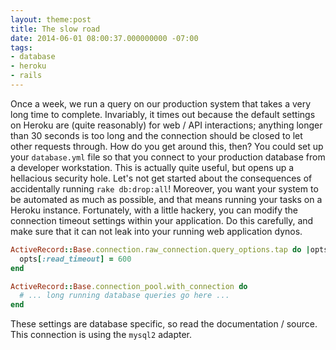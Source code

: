 ```yaml
---
layout: theme:post
title: The slow road
date: 2014-06-01 08:00:37.000000000 -07:00
tags:
- database
- heroku
- rails
---
```


Once a week, we run a query on our production system that takes a very long time to complete. Invariably, it times out because the default settings on Heroku are (quite reasonably) for web / API interactions; anything longer than 30 seconds is too long and the connection should be closed to let other requests through. How do you get around this, then? You could set up your `database.yml` file so that you connect to your production database from a developer workstation. This is actually quite useful, but opens up a hellacious security hole. Let's not get started about the consequences of accidentally running `rake db:drop:all`! Moreover, you want your system to be automated as much as possible, and that means running your tasks on a Heroku instance. Fortunately, with a little hackery, you can modify the connection timeout settings within your application. Do this carefully, and make sure that it can not leak into your running web application dynos.

```ruby
ActiveRecord::Base.connection.raw_connection.query_options.tap do |opts|
  opts[:read_timeout] = 600
end

ActiveRecord::Base.connection_pool.with_connection do
  # ... long running database queries go here ...
end
```

These settings are database specific, so read the documentation / source. This connection is using the `mysql2` adapter.
